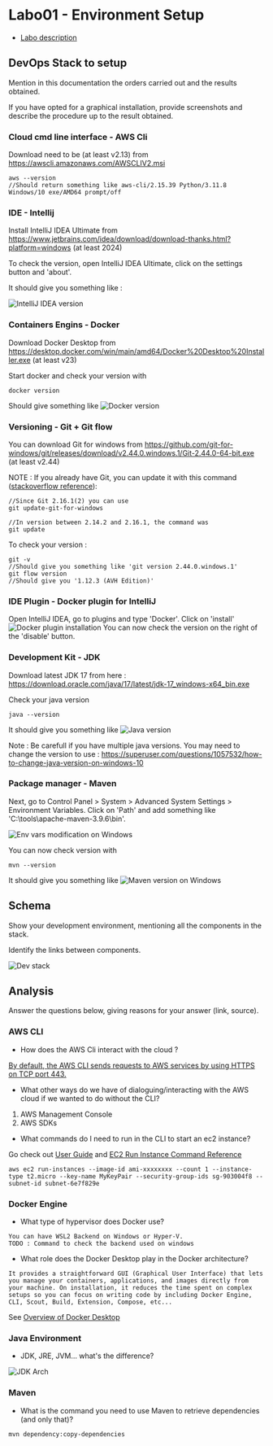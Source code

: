 # Labo01 - Environment Setup

* [Labo description](https://cpnv-es-ngy.gitbook.io/vir1/labs/labo01-environment-setup)

## DevOps Stack to setup

Mention in this documentation the orders carried out and the results obtained.

If you have opted for a graphical installation, provide screenshots and describe the procedure up to the result obtained.

### Cloud cmd line interface - AWS Cli

Download need to be (at least v2.13) from https://awscli.amazonaws.com/AWSCLIV2.msi

```
aws --version
//Should return something like aws-cli/2.15.39 Python/3.11.8 Windows/10 exe/AMD64 prompt/off
```


### IDE - Intellij
Install IntelliJ IDEA Ultimate from https://www.jetbrains.com/idea/download/download-thanks.html?platform=windows (at least 2024)

To check the version, open IntelliJ IDEA Ultimate, click on the settings button and 'about'.

It should give you something like :

![IntelliJ IDEA version](img/ij-idea-version.png)

### Containers Engins - Docker
Download Docker Desktop from https://desktop.docker.com/win/main/amd64/Docker%20Desktop%20Installer.exe (at least v23)

Start docker and check your version with 

```
docker version
```
Should give something like
![Docker version](img/docker-version.png)

### Versioning - Git + Git flow
You can download Git for windows from https://github.com/git-for-windows/git/releases/download/v2.44.0.windows.1/Git-2.44.0-64-bit.exe (at least v2.44) 

NOTE : If you already have Git, you can update it with this command ([stackoverflow reference](https://stackoverflow.com/questions/13790592/how-to-upgrade-git-on-windows-to-the-latest-version)):

```
//Since Git 2.16.1(2) you can use
git update-git-for-windows

//In version between 2.14.2 and 2.16.1, the command was
git update
```

To check your version :

```
git -v
//Should give you something like 'git version 2.44.0.windows.1'
git flow version
//Should give you '1.12.3 (AVH Edition)'
```

### IDE Plugin - Docker plugin for IntelliJ
Open IntelliJ IDEA, go to plugins and type 'Docker'. Click on 'install'
![Docker plugin installation](img/docker-plugin-version.png)
You can now check the version on the right of the 'disable' button.

### Development Kit - JDK
Download latest JDK 17 from here : https://download.oracle.com/java/17/latest/jdk-17_windows-x64_bin.exe

Check your java version 
```
java --version
```
It should give you something like
![Java version](img/java-version.png)

Note : Be carefull if you have multiple java versions. You may need to change the version to use : https://superuser.com/questions/1057532/how-to-change-java-version-on-windows-10

### Package manager - Maven

Next, go to Control Panel > System > Advanced System Settings > Environment Variables. Click on 'Path' and add something like 'C:\tools\apache-maven-3.9.6\bin'.

![Env vars modification on Windows](img/env-vars.png)

You can now check version with

```
mvn --version
```

It should give you something like
![Maven version on Windows](img/mvn-version.png)

## Schema

Show your development environment, mentioning all the components in the stack.

Identify the links between components.


![Dev stack](img/dev-stack.png)

## Analysis

Answer the questions below, giving reasons for your answer (link, source).

### AWS CLI

* How does the AWS Cli interact with the cloud ?

[By default, the AWS CLI sends requests to AWS services by using HTTPS on TCP port 443.](https://docs.aws.amazon.com/cli/latest/userguide/cli-chap-using.html)

* What other ways do we have of dialoguing/interacting with the AWS cloud if we wanted to do without the CLI?

1. AWS Management Console
2. AWS SDKs

* What commands do I need to run in the CLI to start an ec2 instance?

Go check out [User Guide](https://docs.aws.amazon.com/cli/latest/userguide/cli-services-ec2-instances.html) and [EC2 Run Instance Command Reference](https://awscli.amazonaws.com/v2/documentation/api/latest/reference/ec2/run-instances.html)
```
aws ec2 run-instances --image-id ami-xxxxxxxx --count 1 --instance-type t2.micro --key-name MyKeyPair --security-group-ids sg-903004f8 --subnet-id subnet-6e7f829e
```

### Docker Engine

* What type of hypervisor does Docker use?

```
You can have WSL2 Backend on Windows or Hyper-V.
TODO : Command to check the backend used on windows
```

* What role does the Docker Desktop play in the Docker architecture?

```
It provides a straightforward GUI (Graphical User Interface) that lets you manage your containers, applications, and images directly from your machine. On installation, it reduces the time spent on complex setups so you can focus on writing code by including Docker Engine, CLI, Scout, Build, Extension, Compose, etc...
```
See [Overview of Docker Desktop](https://docs.docker.com/desktop/)

### Java Environment

* JDK, JRE, JVM... what's the difference?


![JDK Arch](img/jdk-arch.png)

### Maven

* What is the command you need to use Maven to retrieve dependencies (and only that)?

```
mvn dependency:copy-dependencies
```



